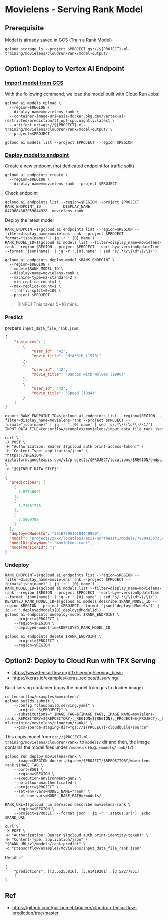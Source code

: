 # Movielens - Serving Rank Model

## Prerequisite

Model is already saved in GCS ([Train a Rank Model](README_rank_train.md))

```
gcloud storage ls --project $PROJECT gs://${PROJECT}-ml-training/movielens/cloudrun/rank/model-output/
```

## Option1: Deploy to Vertex AI Endpoint

### [Import model from GCS](https://cloud.google.com/vertex-ai/docs/model-registry/import-model#custom-container)

With the following command, we load the model built with Cloud Run Jobs:

```
gcloud ai models upload \
  --region=$REGION \
  --display-name=movielens-rank \
  --container-image-uri=asia-docker.pkg.dev/vertex-ai-restricted/prediction/tf_opt-cpu.nightly:latest \
  --artifact-uri=gs://${PROJECT}-ml-training/movielens/cloudrun/rank/model-output/ \
  --project=$PROJECT
```

```
gcloud ai models list --project $PROJECT --region $REGION
```

### [Deploy model to endpoint](https://cloud.google.com/vertex-ai/docs/general/deployment)

Create a new endpoint (not dedicated endpoint for traffic split)

```
gcloud ai endpoints create \
  --region=$REGION \
  --display-name=movielens-rank --project $PROJECT
```

Check endpoint

```
gcloud ai endpoints list --region=$REGION --project $PROJECT
RANK_ENDPOINT_ID          DISPLAY_NAME
8479684362059644928  movielens-rank
```

Deploy the latest model

```
RANK_ENDPOINT=$(gcloud ai endpoints list --region=$REGION --filter=display_name=movielens-rank --project $PROJECT --format="json(name)" | jq -r '.[0].name')
RANK_MODEL_ID=$(gcloud ai models list --filter=display_name=movielens-rank --region $REGION --project $PROJECT --sort-by=~versionUpdateTime --format 'json(name)' | jq -r '.[0].name' | sed 's/.*\/\(\d*\)/\1/')
```

```
gcloud ai endpoints deploy-model $RANK_ENDPOINT \
  --region=$REGION \
  --model=$RANK_MODEL_ID \
  --display-name=movielens-rank \
  --machine-type=n2-standard-2 \
  --min-replica-count=1 \
  --max-replica-count=1 \
  --traffic-split=0=100 \
  --project $PROJECT
```

> [!INFO]
> This takes 5~10 mins.

### Predict

prepare `input_data_file_rank.json`:

```json
{
    "instances": [
        {
            "user_id": "42",
            "movie_title": "M*A*S*H (1970)"
        },
        {
            "user_id": "42",
            "movie_title": "Dances with Wolves (1990)"
        },
        {
            "user_id": "42",
            "movie_title": "Speed (1994)"
        }
    ]
}
```

```
export RANK_ENDPOINT_ID=$(gcloud ai endpoints list --region=$REGION --filter=display_name=movielens-rank --project $PROJECT --format="json(name)" | jq -r '.[0].name' | sed 's/.*\/\(\d*\)/\1/')
INPUT_DATA_FILE=tensorflow/examples/movielens/input_data_file_rank.json
```

```
curl \
-X POST \
-H "Authorization: Bearer $(gcloud auth print-access-token)" \
-H "Content-Type: application/json" \
"https://$REGION-aiplatform.googleapis.com/v1/projects/$PROJECT/locations/$REGION/endpoints/$RANK_ENDPOINT_ID:predict" \
-d "@${INPUT_DATA_FILE}"
```

```json
{
  "predictions": [
    [
      3.67746091
    ],
    [
      3.71581745
    ],
    [
      3.5969708
    ]
  ],
  "deployedModelId": "3616799519104040960",
  "model": "projects/xxxx/locations/asia-northeast1/models/7920415573568126976",
  "modelDisplayName": "movielens-rank",
  "modelVersionId": "1"
}
```

### Undeploy

```
RANK_ENDPOINT=$(gcloud ai endpoints list --region=$REGION --filter=display_name=movielens-rank --project $PROJECT --format="json(name)" | jq -r '.[0].name')
RANK_MODEL_ID=$(gcloud ai models list --filter=display_name=movielens-rank --region $REGION --project $PROJECT --sort-by=~versionUpdateTime --format 'json(name)' | jq -r '.[0].name' | sed 's/.*\/\(\d*\)/\1/')
DEPLOYED_RANK_MODEL_ID=$(gcloud ai models describe $RANK_MODEL_ID --region $REGION --project $PROJECT --format 'json('deployedModels')' | jq -r '.deployedModels[0].deployedModelId')
gcloud ai endpoints undeploy-model $RANK_ENDPOINT \
    --project=$PROJECT \
    --region=$REGION \
    --deployed-model-id=$DEPLOYED_RANK_MODEL_ID
```

```
gcloud ai endpoints delete $RANK_ENDPOINT \
    --project=$PROJECT \
    --region=$REGION
```

## Option2: Deploy to Cloud Run with TFX Serving

- https://www.tensorflow.org/tfx/serving/serving_basic
- https://keras.io/examples/keras_recipes/tf_serving/

Build serving container (copy the model from gcs to docker image)

```
cd tensorflow/examples/movielens/
gcloud builds submit \
    --config "cloudbuild.serving.yaml" \
    --project "${PROJECT}" \
    --substitutions="_IMAGE_TAG=${IMAGE_TAG},_IMAGE_NAME=movielens-rank,_REPOSITORY=${REPOSITORY},_REGION=${REGION},_PROJECT=${PROJECT},_EXPORT_BUCKET=gs://$PROJECT-ml-training/movielens/cloudrun/rank/" \
    --gcs-source-staging-dir="gs://${PROJECT}-cloudbuild/source"
```

This copis model from `gs://$PROJECT-ml-training/movielens/cloudrun/rank/` to `models/` dir and then, the image contains the model files under `/models/` (e.g. `/models/rank/1/`)


```
gcloud run deploy movielens-rank \
    --image=$REGION-docker.pkg.dev/$PROJECT/$REPOSITORY/movielens-rank:$IMAGE_TAG \
    --port=8501 \
    --region=$REGION \
    --execution-environment=gen2 \
    --no-allow-unauthenticated \
    --project=$PROJECT \
    --set-env-vars=MODEL_NAME="rank" \
    --set-env-vars=MODEL_BASE_PATH=/models/
```

```
RANK_URL=$(gcloud run services describe movielens-rank \
    --region=$REGION \
    --project=$PROJECT --format json | jq -r '.status.url'); echo $RANK_URL
```


```
curl \
-X POST \
-H "Authorization: Bearer $(gcloud auth print-identity-token)" \
-H "Content-Type: application/json" \
"$RANK_URL/v1/models/rank:predict" \
-d "@tensorflow/examples/movielens/input_data_file_rank.json"
```

Result ✅️

```
{
    "predictions": [[3.55253816], [3.61419201], [3.52277851]
    ]
}
```

## Ref

- https://github.com/guillaumeblaquiere/cloudrun-tensorflow-prediction/tree/master
